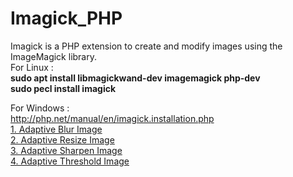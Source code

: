# Imagick_PHP
 Imagick is a PHP extension to create and modify images using the ImageMagick library. 
 <br>
 For Linux :
 <br>
 <strong>sudo apt install libmagickwand-dev imagemagick php-dev</strong><br>
 <strong>sudo pecl install imagick</strong><br>
 
 For Windows : <br>
 http://php.net/manual/en/imagick.installation.php
<br>
<a href="/Imagick/adaptiveblurimage.php">1. Adaptive Blur Image</a>
<br>
<a href="/Imagick/adaptiveResizeimage.php">2. Adaptive Resize Image</a>
<br>
<a href="/Imagick/adaptiveSharpenImage.php">3. Adaptive Sharpen Image</a>
<br>
<a href="/Imagick/adaptiveThresholdImage.php">4. Adaptive Threshold Image</a>
